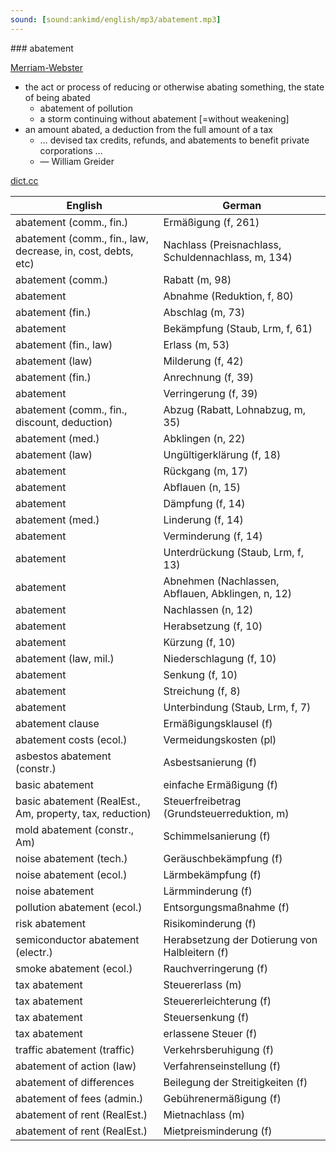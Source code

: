 ```yaml
---
sound: [sound:ankimd/english/mp3/abatement.mp3]
---
```


\### abatement

[Merriam-Webster](https://www.merriam-webster.com/dictionary/abatement)

- the act or process of reducing or otherwise abating something, the state of being abated
    - abatement of pollution
    - a storm continuing without abatement [=without weakening]
- an amount abated, a deduction from the full amount of a tax
    - … devised tax credits, refunds, and abatements to benefit private corporations …
    - — William Greider

[dict.cc](https://www.dict.cc/abatement)

| English        | German       |
| -------------- | ------------ |
| abatement (comm., fin.) | Ermäßigung (f, 261) |
| abatement (comm., fin., law, decrease, in, cost, debts, etc) | Nachlass (Preisnachlass, Schuldennachlass, m, 134) |
| abatement (comm.) | Rabatt (m, 98) |
| abatement | Abnahme (Reduktion, f, 80) |
| abatement (fin.) | Abschlag (m, 73) |
| abatement | Bekämpfung (Staub, Lrm, f, 61) |
| abatement (fin., law) | Erlass (m, 53) |
| abatement (law) | Milderung (f, 42) |
| abatement (fin.) | Anrechnung (f, 39) |
| abatement | Verringerung (f, 39) |
| abatement (comm., fin., discount, deduction) | Abzug (Rabatt, Lohnabzug, m, 35) |
| abatement (med.) | Abklingen (n, 22) |
| abatement (law) | Ungültigerklärung (f, 18) |
| abatement | Rückgang (m, 17) |
| abatement | Abflauen (n, 15) |
| abatement | Dämpfung (f, 14) |
| abatement (med.) | Linderung (f, 14) |
| abatement | Verminderung (f, 14) |
| abatement | Unterdrückung (Staub, Lrm, f, 13) |
| abatement | Abnehmen (Nachlassen, Abflauen, Abklingen, n, 12) |
| abatement | Nachlassen (n, 12) |
| abatement | Herabsetzung (f, 10) |
| abatement | Kürzung (f, 10) |
| abatement (law, mil.) | Niederschlagung (f, 10) |
| abatement | Senkung (f, 10) |
| abatement | Streichung (f, 8) |
| abatement | Unterbindung (Staub, Lrm, f, 7) |
| abatement clause | Ermäßigungsklausel (f) |
| abatement costs (ecol.) | Vermeidungskosten (pl) |
| asbestos abatement (constr.) | Asbestsanierung (f) |
| basic abatement | einfache Ermäßigung (f) |
| basic abatement (RealEst., Am, property, tax, reduction) | Steuerfreibetrag (Grundsteuerreduktion, m) |
| mold abatement (constr., Am) | Schimmelsanierung (f) |
| noise abatement (tech.) | Geräuschbekämpfung (f) |
| noise abatement (ecol.) | Lärmbekämpfung (f) |
| noise abatement | Lärmminderung (f) |
| pollution abatement (ecol.) | Entsorgungsmaßnahme (f) |
| risk abatement | Risikominderung (f) |
| semiconductor abatement (electr.) | Herabsetzung der Dotierung von Halbleitern (f) |
| smoke abatement (ecol.) | Rauchverringerung (f) |
| tax abatement | Steuererlass (m) |
| tax abatement | Steuererleichterung (f) |
| tax abatement | Steuersenkung (f) |
| tax abatement | erlassene Steuer (f) |
| traffic abatement (traffic) | Verkehrsberuhigung (f) |
| abatement of action (law) | Verfahrenseinstellung (f) |
| abatement of differences | Beilegung der Streitigkeiten (f) |
| abatement of fees (admin.) | Gebührenermäßigung (f) |
| abatement of rent (RealEst.) | Mietnachlass (m) |
| abatement of rent (RealEst.) | Mietpreisminderung (f) |
